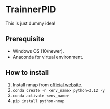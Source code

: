﻿# TrainnerPID

 This is just dummy idea!

## Prerequisite
- Windows OS (10/newer).
- Anaconda for virtual environment.

## How to install
1. Install nmap from [official website](https://nmap.org/dist/nmap-7.95-setup.exe).
2. ```conda create -n <env_name> python=3.12 -y```
3. ```conda activate <env_name>```
4. ```pip install python-nmap```
